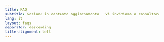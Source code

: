 ```yaml
---
title: FAQ
subtitle: Sezione in costante aggiornamento - Vi invitiamo a consultare periodicamente questa pagina.
lang: it
layout: faqs
separator: descending
title-alignment: left
---
```

